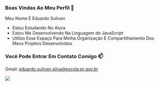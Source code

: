 ### Boas Vindas Ao Meu Perfil 💙

Meu Nome É Eduardo Sulivan 
- Estou Estudando No Alura
- Estou Me Desenvolvendo Na Linguagem de JavaScript
- Utilizo Esse Espaço Para Minha Organização E Compartilhamento Dos Meus Projetos Desenvolvidos

### Você Pode Entrar Em Contato Comigo 📫

Gmail: eduardo.sulivan.silva@escola.pr.gov.br

![](https://tenor.com/pt-BR/view/zero-two-02-gif-)
